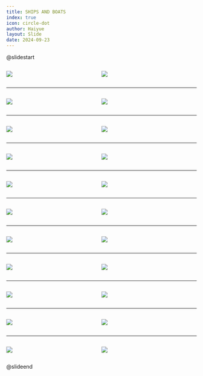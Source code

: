 ```yaml
---
title: SHIPS AND BOATS
index: true
icon: circle-dot
author: Haiyue
layout: Slide
date: 2024-09-23
---
```

 
@slidestart

<div style="display:flex">
<div style="flex:1">

![](https://raw.githubusercontent.com/yclord/reading/refs/heads/master/english/Level-R/SHIPS%20AND%20BOATS/001.webp)
</div>
<div style="flex:1">

![](https://raw.githubusercontent.com/yclord/reading/refs/heads/master/english/Level-R/SHIPS%20AND%20BOATS/002.webp)
</div>
</div>

---

<div style="display:flex">
<div style="flex:1">

![](https://raw.githubusercontent.com/yclord/reading/refs/heads/master/english/Level-R/SHIPS%20AND%20BOATS/003.webp)
</div>
<div style="flex:1">

![](https://raw.githubusercontent.com/yclord/reading/refs/heads/master/english/Level-R/SHIPS%20AND%20BOATS/004.webp)
</div>
</div>

---

<div style="display:flex">
<div style="flex:1">

![](https://raw.githubusercontent.com/yclord/reading/refs/heads/master/english/Level-R/SHIPS%20AND%20BOATS/005.webp)
</div>
<div style="flex:1">

![](https://raw.githubusercontent.com/yclord/reading/refs/heads/master/english/Level-R/SHIPS%20AND%20BOATS/006.webp)
</div>
</div>

---

<div style="display:flex">
<div style="flex:1">

![](https://raw.githubusercontent.com/yclord/reading/refs/heads/master/english/Level-R/SHIPS%20AND%20BOATS/007.webp)
</div>
<div style="flex:1">

![](https://raw.githubusercontent.com/yclord/reading/refs/heads/master/english/Level-R/SHIPS%20AND%20BOATS/008.webp)
</div>
</div>

---

<div style="display:flex">
<div style="flex:1">

![](https://raw.githubusercontent.com/yclord/reading/refs/heads/master/english/Level-R/SHIPS%20AND%20BOATS/009.webp)
</div>
<div style="flex:1">

![](https://raw.githubusercontent.com/yclord/reading/refs/heads/master/english/Level-R/SHIPS%20AND%20BOATS/010.webp)
</div>
</div>

---

<div style="display:flex">
<div style="flex:1">

![](https://raw.githubusercontent.com/yclord/reading/refs/heads/master/english/Level-R/SHIPS%20AND%20BOATS/011.webp)
</div>
<div style="flex:1">

![](https://raw.githubusercontent.com/yclord/reading/refs/heads/master/english/Level-R/SHIPS%20AND%20BOATS/012.webp)
</div>
</div>

---

<div style="display:flex">
<div style="flex:1">

![](https://raw.githubusercontent.com/yclord/reading/refs/heads/master/english/Level-R/SHIPS%20AND%20BOATS/013.webp)
</div>
<div style="flex:1">

![](https://raw.githubusercontent.com/yclord/reading/refs/heads/master/english/Level-R/SHIPS%20AND%20BOATS/014.webp)
</div>
</div>

---

<div style="display:flex">
<div style="flex:1">

![](https://raw.githubusercontent.com/yclord/reading/refs/heads/master/english/Level-R/SHIPS%20AND%20BOATS/015.webp)
</div>
<div style="flex:1">

![](https://raw.githubusercontent.com/yclord/reading/refs/heads/master/english/Level-R/SHIPS%20AND%20BOATS/016.webp)
</div>
</div>

---

<div style="display:flex">
<div style="flex:1">

![](https://raw.githubusercontent.com/yclord/reading/refs/heads/master/english/Level-R/SHIPS%20AND%20BOATS/017.webp)
</div>
<div style="flex:1">

![](https://raw.githubusercontent.com/yclord/reading/refs/heads/master/english/Level-R/SHIPS%20AND%20BOATS/018.webp)
</div>
</div>

---

<div style="display:flex">
<div style="flex:1">

![](https://raw.githubusercontent.com/yclord/reading/refs/heads/master/english/Level-R/SHIPS%20AND%20BOATS/019.webp)
</div>
<div style="flex:1">

![](https://raw.githubusercontent.com/yclord/reading/refs/heads/master/english/Level-R/SHIPS%20AND%20BOATS/020.webp)
</div>
</div>

---

<div style="display:flex">
<div style="flex:1">

![](https://raw.githubusercontent.com/yclord/reading/refs/heads/master/english/Level-R/SHIPS%20AND%20BOATS/021.webp)
</div>
<div style="flex:1">

![](https://raw.githubusercontent.com/yclord/reading/refs/heads/master/english/Level-R/SHIPS%20AND%20BOATS/022.webp)
</div>
</div>

@slideend